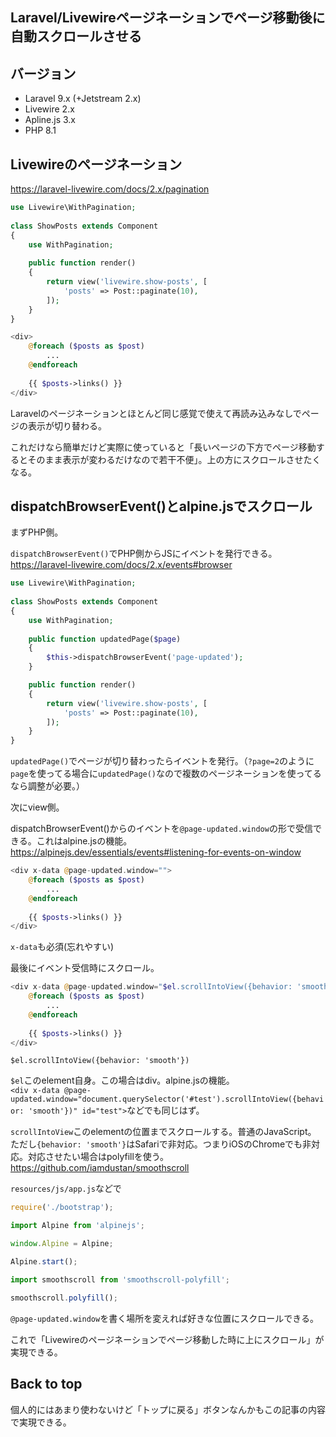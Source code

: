 Laravel/Livewireページネーションでページ移動後に自動スクロールさせる
----

## バージョン
- Laravel 9.x (+Jetstream 2.x)
- Livewire 2.x
- Apline.js 3.x
- PHP 8.1

## Livewireのページネーション
https://laravel-livewire.com/docs/2.x/pagination

```php
use Livewire\WithPagination;
 
class ShowPosts extends Component
{
    use WithPagination;
 
    public function render()
    {
        return view('livewire.show-posts', [
            'posts' => Post::paginate(10),
        ]);
    }
}
```
```php
<div>
    @foreach ($posts as $post)
        ...
    @endforeach
 
    {{ $posts->links() }}
</div>
```

Laravelのページネーションとほとんど同じ感覚で使えて再読み込みなしでページの表示が切り替わる。

これだけなら簡単だけど実際に使っていると「長いページの下方でページ移動するとそのまま表示が変わるだけなので若干不便」。上の方にスクロールさせたくなる。

## dispatchBrowserEvent()とalpine.jsでスクロール
まずPHP側。

`dispatchBrowserEvent()`でPHP側からJSにイベントを発行できる。  
https://laravel-livewire.com/docs/2.x/events#browser

```php
use Livewire\WithPagination;
 
class ShowPosts extends Component
{
    use WithPagination;
 
    public function updatedPage($page)
    {
        $this->dispatchBrowserEvent('page-updated');
    }

    public function render()
    {
        return view('livewire.show-posts', [
            'posts' => Post::paginate(10),
        ]);
    }
}
```

`updatedPage()`でページが切り替わったらイベントを発行。（`?page=2`のように`page`を使ってる場合に`updatedPage()`なので複数のページネーションを使ってるなら調整が必要。）


次にview側。

dispatchBrowserEvent()からのイベントを`@page-updated.window`の形で受信できる。これはalpine.jsの機能。  
https://alpinejs.dev/essentials/events#listening-for-events-on-window

```php
<div x-data @page-updated.window="">
    @foreach ($posts as $post)
        ...
    @endforeach
 
    {{ $posts->links() }}
</div>
```

`x-data`も必須(忘れやすい)

最後にイベント受信時にスクロール。

```php
<div x-data @page-updated.window="$el.scrollIntoView({behavior: 'smooth'})">
    @foreach ($posts as $post)
        ...
    @endforeach
 
    {{ $posts->links() }}
</div>
```

`$el.scrollIntoView({behavior: 'smooth'})`

`$el`このelement自身。この場合はdiv。alpine.jsの機能。  
`<div x-data @page-updated.window="document.querySelector('#test').scrollIntoView({behavior: 'smooth'})" id="test">`などでも同じはず。

`scrollIntoView`このelementの位置までスクロールする。普通のJavaScript。  
ただし`{behavior: 'smooth'}`はSafariで非対応。つまりiOSのChromeでも非対応。対応させたい場合はpolyfillを使う。  
https://github.com/iamdustan/smoothscroll

`resources/js/app.js`などで
```js
require('./bootstrap');

import Alpine from 'alpinejs';

window.Alpine = Alpine;

Alpine.start();

import smoothscroll from 'smoothscroll-polyfill';

smoothscroll.polyfill();
```

`@page-updated.window`を書く場所を変えれば好きな位置にスクロールできる。

これで「Livewireのページネーションでページ移動した時に上にスクロール」が実現できる。

## Back to top
個人的にはあまり使わないけど「トップに戻る」ボタンなんかもこの記事の内容で実現できる。
